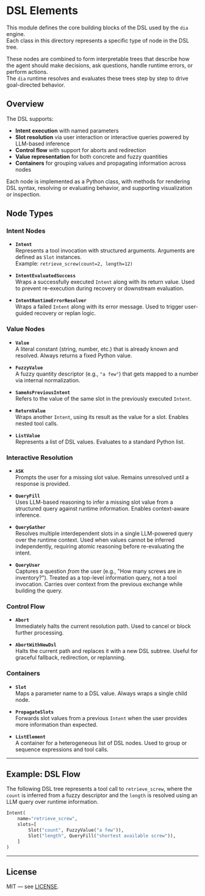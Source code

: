 # DSL Elements

This module defines the core building blocks of the DSL used by the `dia` engine.  
Each class in this directory represents a specific type of node in the DSL tree.

These nodes are combined to form interpretable trees that describe how the agent should make decisions, ask questions, handle runtime errors, or perform actions.  
The `dia` runtime resolves and evaluates these trees step by step to drive goal-directed behavior.

## Overview

The DSL supports:

- **Intent execution** with named parameters  
- **Slot resolution** via user interaction or interactive queries powered by LLM-based inference
- **Control flow** with support for aborts and redirection  
- **Value representation** for both concrete and fuzzy quantities  
- **Containers** for grouping values and propagating information across nodes

Each node is implemented as a Python class, with methods for rendering DSL syntax, resolving or evaluating behavior, and supporting visualization or inspection.

## Node Types

### Intent Nodes

- **`Intent`**  
  Represents a tool invocation with structured arguments. Arguments are defined as `Slot` instances.  
  Example: `retrieve_screw(count=2, length=12)`

- **`IntentEvaluatedSuccess`**  
  Wraps a successfully executed `Intent` along with its return value. Used to prevent re-execution during recovery or downstream evaluation.

- **`IntentRuntimeErrorResolver`**  
  Wraps a failed `Intent` along with its error message. Used to trigger user-guided recovery or replan logic.

### Value Nodes

- **`Value`**  
  A literal constant (string, number, etc.) that is already known and resolved. Always returns a fixed Python value.

- **`FuzzyValue`**  
  A fuzzy quantity descriptor (e.g., `"a few"`) that gets mapped to a number via internal normalization.

- **`SameAsPreviousIntent`**  
  Refers to the value of the same slot in the previously executed `Intent`.

- **`ReturnValue`**  
  Wraps another `Intent`, using its result as the value for a slot. Enables nested tool calls.

- **`ListValue`**  
  Represents a list of DSL values. Evaluates to a standard Python list.

### Interactive Resolution

- **`ASK`**  
  Prompts the user for a missing slot value. Remains unresolved until a response is provided.

- **`QueryFill`**  
  Uses LLM-based reasoning to infer a missing slot value from a structured query against runtime information. Enables context-aware inference.

- **`QueryGather`**  
  Resolves multiple interdependent slots in a single LLM-powered query over the runtime context. Used when values cannot be inferred independently, requiring atomic reasoning before re-evaluating the intent.

- **`QueryUser`**  
  Captures a question *from* the user (e.g., "How many screws are in inventory?"). Treated as a top-level information query, not a tool invocation. Carries over context from the previous exchange while building the query.

### Control Flow

- **`Abort`**  
  Immediately halts the current resolution path. Used to cancel or block further processing.

- **`AbortWithNewDsl`**  
  Halts the current path and replaces it with a new DSL subtree. Useful for graceful fallback, redirection, or replanning.

### Containers

- **`Slot`**  
  Maps a parameter name to a DSL value. Always wraps a single child node.

- **`PropagateSlots`**  
  Forwards slot values from a previous `Intent` when the user provides more information than expected.

- **`ListElement`**  
  A container for a heterogeneous list of DSL nodes. Used to group or sequence expressions and tool calls.

---

## Example: DSL Flow

The following DSL tree represents a tool call to `retrieve_screw`, where the `count` is inferred from a fuzzy descriptor and the `length` is resolved using an LLM query over runtime information.

```python
Intent(
    name="retrieve_screw",
    slots=[
        Slot("count", FuzzyValue("a few")),
        Slot("length", QueryFill("shortest available screw")),
    ]
)
```

---

## License

MIT — see [LICENSE](../../../../LICENSE).
